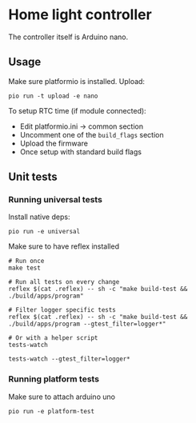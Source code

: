 # Home light controller

The controller itself is Arduino nano.

## Usage

Make sure platformio is installed. Upload:

```
pio run -t upload -e nano
```

To setup RTC time (if module connected):
* Edit platformio.ini -> common section
* Uncomment one of the `build_flags` section
* Upload the firmware
* Once setup with standard build flags

## Unit tests

### Running universal tests

Install native deps:
```
pio run -e universal
```

Make sure to have reflex installed

```
# Run once
make test

# Run all tests on every change
reflex $(cat .reflex) -- sh -c "make build-test && ./build/apps/program"

# Filter logger specific tests
reflex $(cat .reflex) -- sh -c "make build-test && ./build/apps/program --gtest_filter=logger*"

# Or with a helper script
tests-watch

tests-watch --gtest_filter=logger*
```

### Running platform tests

Make sure to attach arduino uno

```
pio run -e platform-test
```